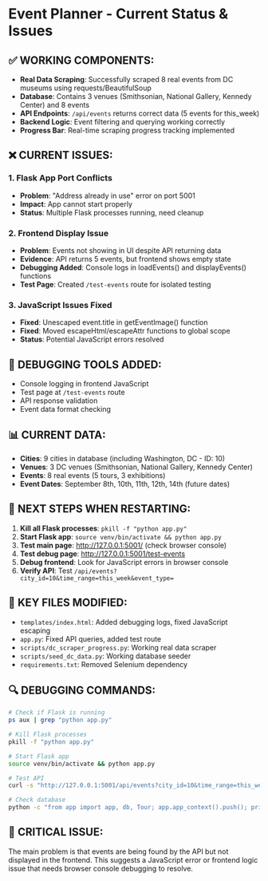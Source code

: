 # Event Planner - Current Status & Issues

## ✅ **WORKING COMPONENTS:**
- **Real Data Scraping**: Successfully scraped 8 real events from DC museums using requests/BeautifulSoup
- **Database**: Contains 3 venues (Smithsonian, National Gallery, Kennedy Center) and 8 events
- **API Endpoints**: `/api/events` returns correct data (5 events for this_week)
- **Backend Logic**: Event filtering and querying working correctly
- **Progress Bar**: Real-time scraping progress tracking implemented

## ❌ **CURRENT ISSUES:**

### 1. **Flask App Port Conflicts**
- **Problem**: "Address already in use" error on port 5001
- **Impact**: App cannot start properly
- **Status**: Multiple Flask processes running, need cleanup

### 2. **Frontend Display Issue**
- **Problem**: Events not showing in UI despite API returning data
- **Evidence**: API returns 5 events, but frontend shows empty state
- **Debugging Added**: Console logs in loadEvents() and displayEvents() functions
- **Test Page**: Created `/test-events` route for isolated testing

### 3. **JavaScript Issues Fixed**
- **Fixed**: Unescaped event.title in getEventImage() function
- **Fixed**: Moved escapeHtml/escapeAttr functions to global scope
- **Status**: Potential JavaScript errors resolved

## 🔧 **DEBUGGING TOOLS ADDED:**
- Console logging in frontend JavaScript
- Test page at `/test-events` route
- API response validation
- Event data format checking

## 📊 **CURRENT DATA:**
- **Cities**: 9 cities in database (including Washington, DC - ID: 10)
- **Venues**: 3 DC venues (Smithsonian, National Gallery, Kennedy Center)
- **Events**: 8 real events (5 tours, 3 exhibitions)
- **Event Dates**: September 8th, 10th, 11th, 12th, 14th (future dates)

## 🎯 **NEXT STEPS WHEN RESTARTING:**
1. **Kill all Flask processes**: `pkill -f "python app.py"`
2. **Start Flask app**: `source venv/bin/activate && python app.py`
3. **Test main page**: http://127.0.0.1:5001/ (check browser console)
4. **Test debug page**: http://127.0.0.1:5001/test-events
5. **Debug frontend**: Look for JavaScript errors in browser console
6. **Verify API**: Test `/api/events?city_id=10&time_range=this_week&event_type=`

## 📁 **KEY FILES MODIFIED:**
- `templates/index.html`: Added debugging logs, fixed JavaScript escaping
- `app.py`: Fixed API queries, added test route
- `scripts/dc_scraper_progress.py`: Working real data scraper
- `scripts/seed_dc_data.py`: Working database seeder
- `requirements.txt`: Removed Selenium dependency

## 🔍 **DEBUGGING COMMANDS:**
```bash
# Check if Flask is running
ps aux | grep "python app.py"

# Kill Flask processes
pkill -f "python app.py"

# Start Flask app
source venv/bin/activate && python app.py

# Test API
curl -s "http://127.0.0.1:5001/api/events?city_id=10&time_range=this_week&event_type="

# Check database
python -c "from app import app, db, Tour; app.app_context().push(); print(f'Tours: {Tour.query.count()}')"
```

## 🚨 **CRITICAL ISSUE:**
The main problem is that events are being found by the API but not displayed in the frontend. This suggests a JavaScript error or frontend logic issue that needs browser console debugging to resolve.
